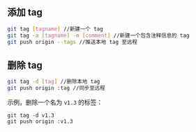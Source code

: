 ## 添加 tag

```bash
git tag [tagname] //新建一个 tag
git tag -a [tagname] -m [comment] //新建一个包含注释信息的 tag
git push origin --tags //推送本地 tag 至远程
```

## 删除 tag

```bash
git tag -d [tag] //删除本地 tag
git push origin :tag //同步至远程
```

示例，删除一个名为 `v1.3` 的标签：

```
git tag -d v1.3
git push origin :v1.3
```

